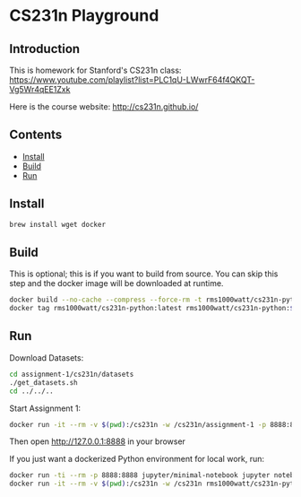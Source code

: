 # CS231n Playground

## Introduction

This is homework for Stanford's CS231n class: https://www.youtube.com/playlist?list=PLC1qU-LWwrF64f4QKQT-Vg5Wr4qEE1Zxk

Here is the course website: http://cs231n.github.io/

## Contents

- [Install](#install)
- [Build](#build)
- [Run](#run)

## Install

```bash
brew install wget docker
```

## Build

This is optional; this is if you want to build from source. You can skip this step and the docker image will be downloaded at runtime.

```bash
docker build --no-cache --compress --force-rm -t rms1000watt/cs231n-python:latest .
docker tag rms1000watt/cs231n-python:latest rms1000watt/cs231n-python:$(date +'%Y%m%d%H%M%S')
```

## Run

Download Datasets:

```bash
cd assignment-1/cs231n/datasets
./get_datasets.sh
cd ../../..
```

Start Assignment 1:

```bash
docker run -it --rm -v $(pwd):/cs231n -w /cs231n/assignment-1 -p 8888:8888 rms1000watt/cs231n-python jupyter notebook --ip=0.0.0.0 --allow-root --NotebookApp.token=''
```

Then open http://127.0.0.1:8888 in your browser

If you just want a dockerized Python environment for local work, run:

```bash
docker run -ti --rm -p 8888:8888 jupyter/minimal-notebook jupyter notebook --ip=0.0.0.0 --allow-root --NotebookApp.token=''
docker run -it --rm -v $(pwd):/cs231n -w /cs231n rms1000watt/cs231n-python bash
```
